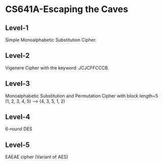 # CS641A-Escaping the Caves
## Level-1
Simple Monoalphabetic Substitution Cipher.
## Level-2
Vigenere Cipher with the keyword: JCJCFFCCCB.
## Level-3
Monoalphabetic Substitution and Permutation Cipher with block length=5 <br>
(1, 2, 3, 4, 5) --> (4, 3, 5, 1, 2)
## Level-4
6-round DES
## Level-5
EAEAE cipher (Variant of AES)
